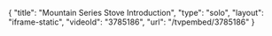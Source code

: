 {
    "title": "Mountain Series Stove Introduction",
    "type": "solo",
    "layout": "iframe-static",
    "videoId": "3785186",
    "url": "\/tvpembed\/3785186"
}